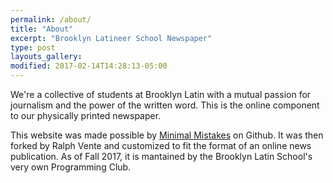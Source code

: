 ```yaml
---
permalink: /about/
title: "About"
excerpt: "Brooklyn Latineer School Newspaper"
type: post
layouts_gallery:
modified: 2017-02-14T14:28:13-05:00
---
```


We're a collective of students at Brooklyn Latin with a mutual passion for journalism and the power of the written word. This is the online component to our physically printed newspaper.

This website was made possible by [Minimal Mistakes](https://github.com/mmistakes/minimal-mistakes) on Github. It was then forked by Ralph Vente and customized to fit the format of an online news publication. As of Fall 2017, it is mantained by the Brooklyn Latin School's very own Programming Club.
